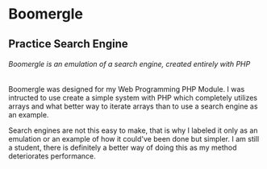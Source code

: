 # Boomergle
## Practice Search Engine
###### Boomergle is an emulation of a search engine, created entirely with PHP

Boomergle was designed for my Web Programming PHP Module. I was intructed to use create a simple system with PHP which completely utilizes arrays
and what better way to iterate arrays than to use a search engine as an example.

Search engines are not this easy to make, that is why I labeled it only as an emulation or an example of how it could've been done but simpler. 
I am still a student, there is definitely a better way of doing this as my method deteriorates performance.